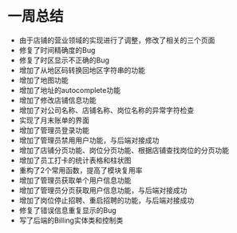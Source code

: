 # 一周总结

- 由于店铺的营业领域的实现进行了调整，修改了相关的三个页面
- 修复了时间精确度的Bug
- 修复了时区显示不正确的Bug
- 增加了从地区码转换回地区字符串的功能
- 增加了地图功能
- 增加了地址的autocomplete功能
- 增加了修改店铺信息功能
- 增加了对公司名称、店铺名称、岗位名称的异常字符检查
- 实现了月末账单的界面
- 增加了管理员登录功能
- 增加了管理员禁用用户功能，与后端对接成功
- 增加了店铺分页功能、岗位分页功能、根据店铺查找岗位的分页功能
- 增加了员工打卡的统计表格和柱状图
- 重构了2个常用函数，提高了模块复用率
- 增加了管理员获取单个用户信息功能
- 增加了管理员分页获取用户信息功能，与后端对接成功
- 增加了岗位停止招聘、重启招聘的功能，与后端对接成功
- 修复了错误信息重复显示的Bug
- 写了后端的Billing实体类和控制类

